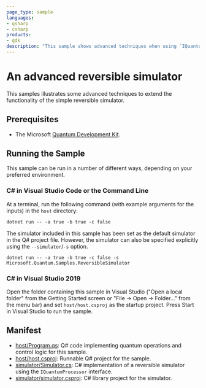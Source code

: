 ```yaml
---
page_type: sample
languages:
- qsharp
- csharp
products:
- qdk
description: "This sample shows advanced techniques when using `IQuantumProcessor` interface."
---
```


# An advanced reversible simulator

This samples illustrates some advanced techniques to extend the functionality of
the simple reversible simulator.

## Prerequisites

- The Microsoft [Quantum Development Kit](https://docs.microsoft.com/azure/quantum/install-overview-qdk/).

## Running the Sample

This sample can be run in a number of different ways, depending on your
preferred environment.

### C# in Visual Studio Code or the Command Line

At a terminal, run the following command (with example arguments for the inputs) in the `host` directory:

```dotnetcli
dotnet run -- -a true -b true -c false
```

The simulator included in this sample has been set as the default simulator in the Q# project file.
However, the simulator can also be specified explicitly using the `--simulator`/`-s` option.

```dotnetcli
dotnet run -- -a true -b true -c false -s Microsoft.Quantum.Samples.ReversibleSimulator
```

### C# in Visual Studio 2019

Open the folder containing this sample in Visual Studio ("Open a local folder"
from the Getting Started screen or "File → Open → Folder..." from the menu bar)
and set `host/host.csproj` as the startup project. Press Start in
Visual Studio to run the sample.

## Manifest

- [host/Program.qs](host/Program.qs): Q# code implementing quantum operations and control logic for this sample.
- [host/host.csproj](host/host.csproj): Runnable Q# project for the sample.
- [simulator/Simulator.cs](simulator/Simulator.cs): C# implementation of a reversible simulator using the `IQuantumProcessor` interface.
- [simulator/simulator.csproj](simulator/simulator.csproj): C# library project for the simulator.
